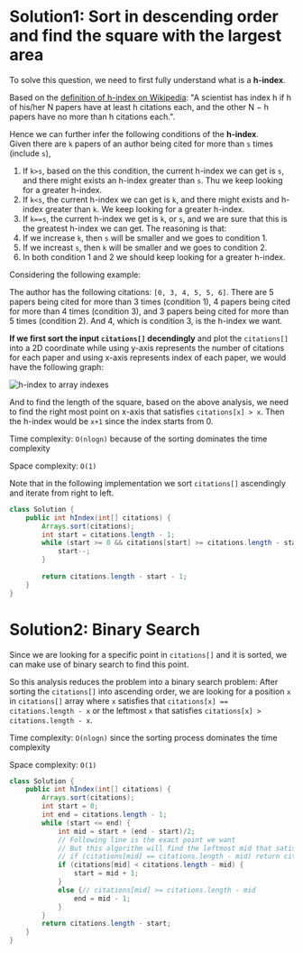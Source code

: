 # Solution1: Sort in descending order and find the square with the largest area

To solve this question, we need to first fully understand what is a __h-index__. 

Based on the [definition of h-index on Wikipedia](https://en.wikipedia.org/wiki/H-index): "A scientist has index h if h of his/her N papers have at least h citations each, and the other N − h papers have no more than h citations each.".  

Hence we can further infer the following conditions of the __h-index__.  
Given there are `k` papers of an author being cited for more than `s` times (include `s`), 
1. If `k>s`, based on the this condition, the current h-index we can get is `s`, and there might exists an h-index greater than `s`. Thu we keep looking for a greater h-index.   
2. If `k<s`, the current h-index we can get is `k`, and there might exists and h-index greater than `k`. We keep looking for a greater h-index.  
3. If `k==s`, the current h-index we get is `k`, or `s`, and we are sure that this is the greatest h-index we can get. The reasoning is that: 
  1. If we increase `k`, then `s` will be smaller and we goes to condition 1.  
  2. If we increast `s`, then `k` will be smaller and we goes to condition 2.  
  3. In both condition 1 and 2 we should keep looking for a greater h-index.  

Considering the following example:  

The author has the following citations: `[0, 3, 4, 5, 5, 6]`.  There are 5 papers being cited for more than 3 times (condition 1), 4 papers being cited for more than 4 times (condition 3), and 3 papers being cited for more than 5 times (condition 2).  And 4, which is condition 3, is the h-index we want.  

__If we first sort the input `citations[]` decendingly__ and plot the `citations[]` into a 2D coordinate while using y-axis represents the number of citations for each paper and using x-axis represents index of each paper, we would have the following graph:

![h-index to array indexes](https://github.com/YaokaiYang-assaultmaster/LeetCode/blob/master/LeetcodeAlgorithmQuestions/274.%20H-Index/Screen%20Shot%202018-01-18%20at%208.05.59%20PM.png)

And to find the length of the square, based on the above analysis, we need to find the right most point on x-axis that satisfies `citations[x] > x`. Then the h-index would be `x+1` since the index starts from 0. 

Time complexity: `O(nlogn)` because of the sorting dominates the time complexity

Space complexity: `O(1)`

Note that in the following implementation we sort `citations[]` ascendingly and iterate from right to left.  

```Java
class Solution {
    public int hIndex(int[] citations) {
        Arrays.sort(citations);
        int start = citations.length - 1;
        while (start >= 0 && citations[start] >= citations.length - start) {
            start--;
        }
        
        return citations.length - start - 1;
    }
}
```

# Solution2: Binary Search

Since we are looking for a specific point in `citations[]` and it is sorted, we can make use of binary search to find this point. 

So this analysis reduces the problem into a binary search problem: After sorting the `citations[]` into ascending order, we are looking for a position `x` in `citations[]` array where `x` satisfies that `citations[x] == citations.length - x` or the leftmost `x` that satisfies `citations[x] > citations.length - x`.  

Time complexity: `O(nlogn)` since the sorting process dominates the time complexity  

Space complexity: `O(1)`

```Java
class Solution {
    public int hIndex(int[] citations) {
        Arrays.sort(citations);
        int start = 0;
        int end = citations.length - 1;
        while (start <= end) {
            int mid = start + (end - start)/2;
            // Following line is the exact point we want
            // But this algorithm will find the leftmost mid that satisfies `citations[mid] >= citations.length - mid`
            // if (citations[mid] == citations.length - mid) return citations.length - mid;
            if (citations[mid] < citations.length - mid) {
                start = mid + 1;
            }
            else {// citations[mid] >= citations.length - mid
                end = mid - 1;
            }
        }
        return citations.length - start;
    }
}
```

